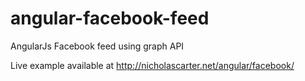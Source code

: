 angular-facebook-feed
=====================

AngularJs Facebook feed using graph API

Live example available at http://nicholascarter.net/angular/facebook/
